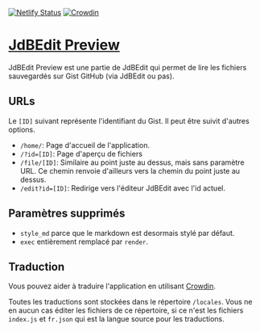[![Netlify Status](https://api.netlify.com/api/v1/badges/c9708338-c41b-47bd-85d7-c60e7ec86516/deploy-status)](https://app.netlify.com/sites/jdbedit-preview/deploys)
[![Crowdin](https://badges.crowdin.net/jdbedit-preview/localized.svg)](https://crowdin.com/project/jdbedit-preview)

# [JdBEdit Preview](https://preview.codewith.wetrafa.xyz)

JdBEdit Preview est une partie de JdBEdit qui permet de lire les fichiers
sauvegardés sur Gist GitHub (via JdBEdit ou pas).

## URLs

Le `[ID]` suivant représente l'identifiant du Gist. Il peut être suivit
d'autres options.

- `/home/`: Page d'accueil de l'application.
- `/?id=[ID]`: Page d'aperçu de fichiers
- `/file/[ID]`: Similaire au point juste au dessus, mais sans paramètre URL.
  Ce chemin renvoie d'ailleurs vers la chemin du point juste au dessus.
- `/edit?id=[ID]`: Redirige vers l'éditeur JdBEdit avec l'id actuel.

## Paramètres supprimés

- `style_md` parce que le markdown est desormais stylé par défaut.
- `exec` entièrement remplacé par `render`.

## Traduction

Vous pouvez aider à traduire l'application en utilisant [Crowdin](https://crwd.in/jdbedit-preview).

Toutes les traductions sont stockées dans le répertoire `/locales`. Vous ne
en aucun cas éditer les fichiers de ce répertoire, si ce n'est les fichiers
`index.js` et `fr.json` qui est la langue source pour les traductions.
